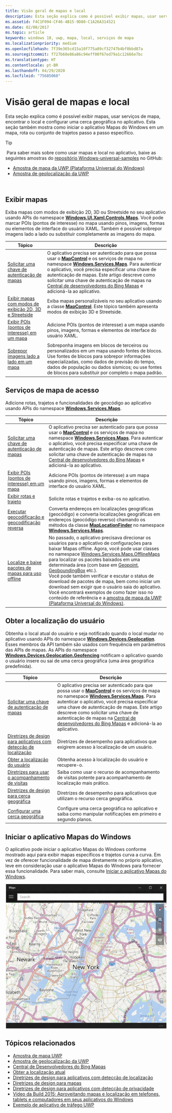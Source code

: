 ```yaml
---
title: Visão geral de mapas e local
description: Esta seção explica como é possível exibir mapas, usar serviços de mapa, encontrar o local e configurar uma cerca geográfica no aplicativo. Esta seção também mostra como iniciar o aplicativo Mapas do Windows em um mapa, rota ou conjunto de trajetos passo a passo específico.
ms.assetid: F4C1F094-CF46-4B15-9D80-C1A26A314521
ms.date: 02/08/2017
ms.topic: article
keywords: windows 10, uwp, mapa, local, serviços de mapa
ms.localizationpriority: medium
ms.openlocfilehash: 7f39e365cd15a10f775a89cf32747b4bf0bbd87a
ms.sourcegitcommit: f727b68e86a86c94eff00f67ed79a1c12666e7bc
ms.translationtype: HT
ms.contentlocale: pt-BR
ms.lasthandoff: 04/29/2020
ms.locfileid: "75685060"
---
```

# <a name="maps-and-location-overview"></a>Visão geral de mapas e local




Esta seção explica como é possível exibir mapas, usar serviços de mapa, encontrar o local e configurar uma cerca geográfica no aplicativo. Esta seção também mostra como iniciar o aplicativo Mapas do Windows em um mapa, rota ou conjunto de trajetos passo a passo específico.

> [!TIP]
> Para saber mais sobre como usar mapas e local no aplicativo, baixe as seguintes amostras do [repositório Windows-universal-samples](https://github.com/Microsoft/Windows-universal-samples) no GitHub:
-   [Amostra de mapa da UWP (Plataforma Universal do Windows)](https://github.com/Microsoft/Windows-universal-samples/tree/master/Samples/MapControl)
-   [Amostra de geolocalização da UWP](https://github.com/Microsoft/Windows-universal-samples/tree/master/Samples/Geolocation)

 

## <a name="display-maps"></a>Exibir mapas


Exiba mapas com modos de exibição 2D, 3D ou Streetside no seu aplicativo usando APIs do namespace [**Windows.UI.Xaml.Controls.Maps**](https://docs.microsoft.com/uwp/api/Windows.UI.Xaml.Controls.Maps). Você pode marcar POIs (pontos de interesse) no mapa usando pinos, imagens, formas ou elementos de interface do usuário XAML. Também é possível sobrepor imagens lado a lado ou substituir completamente as imagens do mapa.

| Tópico | Descrição |
|-------|-------------|
| [Solicitar uma chave de autenticação de mapas](authentication-key.md) | O aplicativo precisa ser autenticado para que possa usar o [**MapControl**](https://docs.microsoft.com/uwp/api/Windows.UI.Xaml.Controls.Maps.MapControl) e os serviços de mapa no namespace [**Windows.Services.Maps**](https://docs.microsoft.com/uwp/api/Windows.Services.Maps). Para autenticar o aplicativo, você precisa especificar uma chave de autenticação de mapas. Este artigo descreve como solicitar uma chave de autenticação de mapas na [Central de desenvolvedores do Bing Mapas](https://www.bingmapsportal.com/) e adicioná-la ao aplicativo. |
| [Exibir mapas com modos de exibição 2D, 3D e Streetside](display-maps.md) | Exiba mapas personalizáveis no seu aplicativo usando a classe [**MapControl**](https://docs.microsoft.com/uwp/api/Windows.UI.Xaml.Controls.Maps.MapControl). Este tópico também apresenta modos de exibição 3D e Streetside. |
| [Exibir POIs (pontos de interesse) em um mapa](display-poi.md) | Adicione POIs (pontos de interesse) a um mapa usando pinos, imagens, formas e elementos de interface do usuário XAML. |
| [Sobrepor imagens lado a lado em um mapa](overlay-tiled-images.md) | Sobreponha imagens em blocos de terceiros ou personalizados em um mapa usando fontes de blocos. Use fontes de blocos para sobrepor informações especializadas, como dados de previsão do tempo, dados de população ou dados sísmicos; ou use fontes de blocos para substituir por completo o mapa padrão. |



## <a name="access-map-services"></a>Serviços de mapa de acesso

Adicione rotas, trajetos e funcionalidades de geocódigo ao aplicativo usando APIs do namespace [**Windows.Services.Maps**](https://docs.microsoft.com/uwp/api/Windows.Services.Maps).

| Tópico | Descrição |
|-----------------------------------------------------------|-----------------------------------------------------------------------------------------------------------------------------------------------------------------------------------------------------------------------------------------------------------------------------------------------------------------------------------------------|
| [Solicitar uma chave de autenticação de mapas](authentication-key.md) | O aplicativo precisa ser autenticado para que possa usar o [**MapControl**](https://docs.microsoft.com/uwp/api/Windows.UI.Xaml.Controls.Maps.MapControl) e os serviços de mapa no namespace [**Windows.Services.Maps**](https://docs.microsoft.com/uwp/api/Windows.Services.Maps). Para autenticar o aplicativo, você precisa especificar uma chave de autenticação de mapas. Este artigo descreve como solicitar uma chave de autenticação de mapas na [Central de desenvolvedores do Bing Mapas](https://www.bingmapsportal.com/) e adicioná-la ao aplicativo. |
| [Exibir POIs (pontos de interesse) em um mapa](display-poi.md) | Adicione POIs (pontos de interesse) a um mapa usando pinos, imagens, formas e elementos de interface do usuário XAML. |
| [Exibir rotas e trajeto](routes-and-directions.md) | Solicite rotas e trajetos e exiba-os no aplicativo. |
| [Executar geocodificação e geocodificação reversa](geocoding.md) | Converta endereços em localizações geográficas (geocódigo) e converta localizações geográficas em endereços (geocódigo reverso) chamando os métodos da classe [**MapLocationFinder**](https://docs.microsoft.com/uwp/api/Windows.Services.Maps.MapLocationFinder) no namespace [**Windows.Services.Maps**](https://docs.microsoft.com/uwp/api/Windows.Services.Maps). |
| [Localize e baixe pacotes de mapas para uso offline](https://docs.microsoft.com/uwp/api/windows.services.maps.offlinemaps)| No passado, o aplicativo precisava direcionar os usuários para o aplicativo de configurações para baixar Mapas offline. Agora, você pode usar classes no namespace [Windows.Services.Maps.OfflineMaps](https://docs.microsoft.com/uwp/api/windows.services.maps.offlinemaps) para localizar os pacotes baixados em uma determinada área (com base em [Geopoint](https://docs.microsoft.com/uwp/api/Windows.Devices.Geolocation.Geopoint), [GeoboundingBox](https://docs.microsoft.com/uwp/api/windows.devices.geolocation.geoboundingbox) etc.). <br> Você pode também verificar e escutar o status de download de pacotes de mapa, bem como iniciar um download sem exigir que o usuário saia do aplicativo. <br> Você encontrará exemplos de como fazer isso no conteúdo de referência e a [amostra de mapa da UWP (Plataforma Universal do Windows)](https://github.com/Microsoft/Windows-universal-samples/tree/master/Samples/MapControl).

## <a name="get-the-users-location"></a>Obter a localização do usuário

Obtenha o local atual do usuário e seja notificado quando o local mudar no aplicativo usando APIs do namespace [**Windows.Devices.Geolocation**](https://docs.microsoft.com/uwp/api/Windows.Devices.Geolocation). Esses membros da API também são usados com frequência em parâmetros das APIs de mapas. As APIs do namespace [**Windows.Devices.Geolocation.Geofencing**](https://docs.microsoft.com/uwp/api/Windows.Devices.Geolocation.Geofencing) notificam o aplicativo quando o usuário insere ou sai de uma cerca geográfica (uma área geográfica predefinida).

| Tópico | Descrição |
|-------------------------------------------------------------------|---------------------------------------------------------------------------------------------------------------------------------------------------------------------------------------------------------------------------------------------------------------------------------------------------------------------------------------------------------------------------------------------------------------------------------------------------------------------------------------|
| [Solicitar uma chave de autenticação de mapas](authentication-key.md) | O aplicativo precisa ser autenticado para que possa usar o [**MapControl**](https://docs.microsoft.com/uwp/api/Windows.UI.Xaml.Controls.Maps.MapControl) e os serviços de mapa no namespace [**Windows.Services.Maps**](https://docs.microsoft.com/uwp/api/Windows.Services.Maps). Para autenticar o aplicativo, você precisa especificar uma chave de autenticação de mapas. Este artigo descreve como solicitar uma chave de autenticação de mapas na [Central de desenvolvedores do Bing Mapas](https://www.bingmapsportal.com/) e adicioná-la ao aplicativo. |
| [Diretrizes de design para aplicativos com detecção de localização](guidelines-and-checklist-for-detecting-location.md) | Diretrizes de desempenho para aplicativos que exigirem acesso à localização de um usuário. |
| [Obter a localização do usuário](get-location.md) | Obtenha acesso à localização do usuário e recupere-o. | 
| [Diretrizes para usar o acompanhamento de visitas](guidelines-for-visits.md) | Saiba como usar o recurso de acompanhamento de visitas potente para acompanhamento de localização mais prático. |
| [Diretrizes de design para cerca geográfica](guidelines-for-geofencing.md) | Diretrizes de desempenho para aplicativos que utilizam o recurso cerca geográfica. |
| [Configurar uma cerca geográfica](set-up-a-geofence.md) | Configure uma cerca geográfica no aplicativo e saiba como manipular notificações em primeiro e segundo planos. |

## <a name="launch-the-windows-maps-app"></a>Iniciar o aplicativo Mapas do Windows

O aplicativo pode iniciar o aplicativo Mapas do Windows conforme mostrado aqui para exibir mapas específicos e trajetos curva a curva. Em vez de oferecer funcionalidade de mapa diretamente no próprio aplicativo, leve em consideração usar o aplicativo Mapas do Windows para fornecer essa funcionalidade. Para saber mais, consulte [Iniciar o aplicativo Mapas do Windows](https://docs.microsoft.com/windows/uwp/launch-resume/launch-maps-app).

![um exemplo do aplicativo Mapas do Windows.](images/mapnyc.png)

## <a name="related-topics"></a>Tópicos relacionados

* [Amostra de mapa UWP](https://github.com/Microsoft/Windows-universal-samples/tree/master/Samples/MapControl)
* [Amostra de geolocalização da UWP](https://github.com/Microsoft/Windows-universal-samples/tree/master/Samples/Geolocation)
* [Central de Desenvolvedores do Bing Mapas](https://www.bingmapsportal.com/)
* [Obter a localização atual](get-location.md)
* [Diretrizes de design para aplicativos com detecção de localização](guidelines-and-checklist-for-detecting-location.md)
* [Diretrizes de design para mapas](controls-map.md)
* [Diretrizes de design para aplicativos com detecção de privacidade](https://docs.microsoft.com/windows/uwp/security/index)
* [Vídeo da Build 2015: Aproveitando mapas e localização em telefones, tablets e computadores em seus aplicativos do Windows](https://channel9.msdn.com/Events/Build/2015/2-757)
* [Exemplo de aplicativo de tráfego UWP](https://github.com/Microsoft/Windows-appsample-trafficapp)

